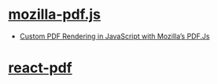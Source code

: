 ﻿
# [mozilla-pdf.js](https://github.com/mozilla/pdf.js/issues/5089) 




> 
- [Custom PDF Rendering in JavaScript with Mozilla’s PDF.Js](https://www.sitepoint.com/custom-pdf-rendering/) 


# [react-pdf](https://github.com/nnarhinen/react-pdf)